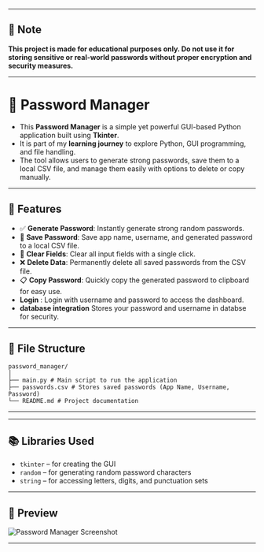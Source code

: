 
---
## 📌 Note

**This project is made for educational purposes only. Do not use it for storing sensitive or real-world passwords without proper encryption and security measures.**

---
# 🔐 Password Manager

- This **Password Manager** is a simple yet powerful GUI-based Python application built using **Tkinter**.  
- It is part of my **learning journey** to explore Python, GUI programming, and file handling.  
- The tool allows users to generate strong passwords, save them to a local CSV file, and manage them easily with options to delete or copy manually.

---

## 🚀 Features

- ✅ **Generate Password**: Instantly generate strong random passwords.
- 💾 **Save Password**: Save app name, username, and generated password to a local CSV file.
- 🧹 **Clear Fields**: Clear all input fields with a single click.
- ❌ **Delete Data**: Permanently delete all saved passwords from the CSV file.
- 📋 **Copy Password**: Quickly copy the generated password to clipboard for easy use.
- **Login** : Login with username and password to access the dashboard.
- **database integration** Stores your password and username in databse for security.

---

## 📁 File Structure

```
password_manager/
│
├── main.py # Main script to run the application
├── passwords.csv # Stores saved passwords (App Name, Username, Password)
└── README.md # Project documentation
```
---


---

## 📚 Libraries Used

- `tkinter` – for creating the GUI
- `random` – for generating random password characters
- `string` – for accessing letters, digits, and punctuation sets

---

## 📸 Preview

![Password Manager Screenshot](Screenshot%202025-07-02%20171050.png)

---


 